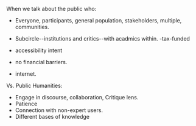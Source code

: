 When we talk about the public who:

- Everyone, participants, general population, stakeholders, multiple, communities.

- Subcircle--institutions and critics--with acadmics within. 
-tax-funded
- accessibility intent 
- no financial barriers.
- internet.

Vs. Public Humanities: 
- Engage in discourse, collaboration, Critique lens.
- Patience
- Connection with non-expert users.
- Different bases of knowledge


